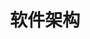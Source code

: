 ---
title: 软件架构
description: 软件架构
image: 44.jpg

# Badge style
style:
    background: "#2a9d8f"
    color: "#fff"
---